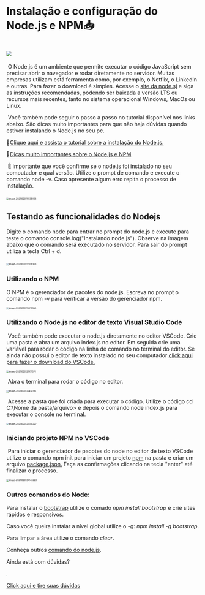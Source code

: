 # Instalação e configuração do Node.js e NPM:inbox_tray:

# <img src="C:\Users\Roseane\Downloads\nodejs.jpg" style="zoom:80%;" />

​	O Node.js é um ambiente que permite executar o código JavaScript sem precisar abrir o navegador e rodar diretamente no servidor. Muitas empresas utilizam está ferramenta como, por exemplo, o Netflix, o LinkedIn e outras. Para fazer o download é simples. Acesse o [site da node.sj](https://nodejs.org/en/download/ ) e siga as instruções recomendadas, podendo ser baixada a versão LTS ou recursos mais recentes, tanto no sistema operacional Windows, MacOs ou Linux.

​	Você também pode seguir o passo a passo no tutorial disponível nos links abaixo. São dicas muito importantes para que não haja dúvidas quando estiver instalando o Node.js no seu pc.

:link:[Clique aqui e assista o tutorial sobre a instalação do Node.js.](https://www.youtube.com/watch?v=Wras1X6rBrc)

:link:[Dicas muito importantes sobre o Node.js e NPM](https://www.youtube.com/watch?v=7iSylg2UvU0)

​	É importante que você confirme se o node.js foi instalado no seu computador e qual versão. Utilize o prompt de comando e execute o comando node -v. Caso apresente algum erro repita o processo de instalação.



​                                   <img src="C:\Users\Roseane\AppData\Roaming\Typora\typora-user-images\image-20211020110136468.png" alt="image-20211020110136468" style="zoom: 40%;" /> 



## Testando as funcionalidades do Nodejs



Digite o comando node para entrar no prompt do node.js e execute para teste o comando console.log("Instalando node.js"). Observe na imagem abaixo que o comando será executado no servidor. Para sair do prompt utiliza a tecla Ctrl + d.



​                           <img src="C:\Users\Roseane\AppData\Roaming\Typora\typora-user-images\image-20211020112108363.png" alt="image-20211020112108363" style="zoom:40%;" /> 





### Utilizando o NPM

O NPM é o gerenciador de pacotes do node.js. Escreva no prompt o comando npm -v para verificar a versão do gerenciador npm.



<img src="C:\Users\Roseane\AppData\Roaming\Typora\typora-user-images\image-20211020113316956.png" alt="image-20211020113316956" style="zoom:40%;" />



### Utilizando o Node.js no editor de texto Visual Studio Code 

​	Você também pode executar o node.js diretamente no editor VSCode. Crie uma pasta e abra um arquivo index.js no editor. Em seguida crie uma variável para rodar o código na linha de comando no terminal do editor. Se ainda não possui o editor de texto instalado no seu computador [click aqui para fazer o download do VSCode.](https://code.visualstudio.com/download)



<img src="C:\Users\Roseane\AppData\Roaming\Typora\typora-user-images\image-20211020121951374.png" alt="image-20211020121951374" style="zoom: 40%;" />



​	Abra o terminal para rodar o código no editor.



<img src="C:\Users\Roseane\AppData\Roaming\Typora\typora-user-images\image-20211020122414195.png" alt="image-20211020122414195" style="zoom:40%;" />



​	Acesse a pasta que foi criada para executar o código. Utilize o código cd C:\Nome da pasta/arquivo> e depois o comando node index.js para executar o console no terminal.



<img src="C:\Users\Roseane\AppData\Roaming\Typora\typora-user-images\image-20211020125341227.png" alt="image-20211020125341227" style="zoom:40%;" />



### Iniciando projeto NPM no VSCode

​	Para iniciar o gerenciador de pacotes do node no editor de texto VSCode utilize o comando npm init para iniciar um projeto [npm](https://docs.npmjs.com/about-npm) na pasta e criar um arquivo [package.json.](https://docs.npmjs.com/cli/v7/configuring-npm/package-json) Faça as confirmações clicando na tecla "enter" até finalizar o processo.



<img src="C:\Users\Roseane\AppData\Roaming\Typora\typora-user-images\image-20211020134143223.png" alt="image-20211020134143223" style="zoom:40%;" />



### Outros comandos do Node:

Para instalar o [bootstrap](https://getbootstrap.com/) utilize o comado *npm install bootstrap* e crie sites rápidos e responsivos.

Caso você queira instalar a nível global utilize o -g:  *npm install -g bootstrap*.

Para limpar a área utilize o comando *clear*.

Conheça outros [comando do node.js](https://docs.microsoft.com/pt-br/windows/dev-environment/javascript/nodejs-beginners-tutorial).



Ainda está com dúvidas?

​    <img src="C:\Users\Roseane\Downloads\pexels-olia-danilevich-4974915.jpg" style="zoom:5%;" />

[Click aqui e tire suas dúvidas](https://www.youtube.com/watch?v=7iSylg2UvU0)













 







































































​	

